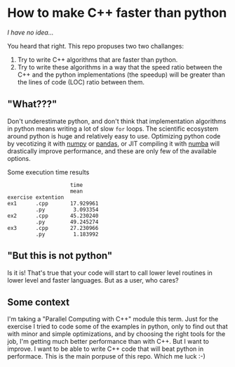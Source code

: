 # How to make C++ faster than python

*I have no idea...*

You heard that right. This repo propuses two two challanges:

1. Try to write C++ algorithms that are faster than python.
1. Try to write these algorithms in a way that the speed ratio between the C++ and the python implementations (the speedup) will be greater than the lines of code (LOC) ratio between them.

## "What???"

Don't underestimate python, and don't think that implementation algorithms in python means writing a lot of slow `for` loops.
The scientific ecosystem around python is huge and relatively easy to use.
Optimizing python code by vecotizing it with [numpy](http://www.numpy.org/) or [pandas](http://pandas.pydata.org/), or JIT compiling it with [numba](http://numba.pydata.org/) will drastically improve performance, and these are only few of the available options.

Some execution time results

                        time
                        mean
    exercise extention           
    ex1      .cpp       17.929961
             .py         3.093354
    ex2      .cpp       45.230240
             .py        49.245274
    ex3      .cpp       27.230966
             .py         1.183992


## "But this is not python"

Is it is! That's true that your code will start to call lower level routines in lower level and faster languages. But as a user, who cares?

## Some context

I'm taking a "Parallel Computing with C++" module this term.
Just for the exercise I tried to code some of the examples in python, only to find out that with minor and simple optimizations, and by choosing the right tools for the job, I'm getting much better performance than with C++.
But I want to improve.
I want to be able to write C++ code that will beat python in performace.
This is the main porpuse of this repo.
Which me luck :-)
